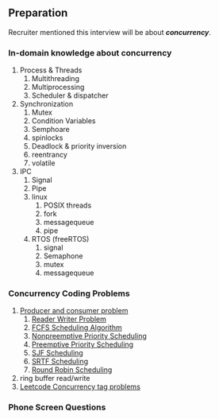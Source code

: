 ## Preparation

Recruiter mentioned this interview will be about ***concurrency***.

### In-domain knowledge about concurrency

1. Process & Threads
   1. Multithreading
   2. Multiprocessing
   3. Scheduler & dispatcher
2. Synchronization
   1. Mutex
   2. Condition Variables
   3. Semphoare
   4. spinlocks
   5. Deadlock & priority inversion
   6. reentrancy
   7. volatile
3. IPC
   1. Signal
   2. Pipe
   3. linux
      1. POSIX threads
      2. fork
      3. messagequeue
      4. pipe
   4. RTOS (freeRTOS)
      1. signal
      2. Semaphone
      3. mutex
      4. messagequeue


### Concurrency Coding Problems

1. [Producer and consumer problem](https://shivammitra.com/c/producer-consumer-problem-in-c/#)
   1. [Reader Writer Problem](https://shivammitra.com/reader-writer-problem-in-c/)
   2. [FCFS Scheduling Algorithm](https://codophobia.github.io/operating%20system/fcfs-scheduling-program/)
   3. [Nonpreemptive Priority Scheduling](https://shivammitra.com/operating%20system/nonpreemptive-priority-scheduling/)
   4. [Preemptive Priority Scheduling](https://shivammitra.com/operating%20system/preemptive-priority-program/)
   5. [SJF Scheduling](https://shivammitra.com/operating%20system/sjf-scheduling-program/)
   6. [SRTF Scheduling](https://shivammitra.com/operating%20system/srtf-scheduling-program/)
   7. [Round Robin Scheduling](https://shivammitra.com/operating%20system/roundrobin-scheduling-program/)
2. ring buffer read/write
3. [Leetcode Concurrency tag problems](https://leetcode.com/problemset/concurrency/)

### Phone Screen Questions
